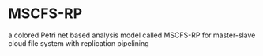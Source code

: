 # MSCFS-RP
 a colored Petri net based analysis model called MSCFS-RP for master-slave cloud file system with replication pipelining
